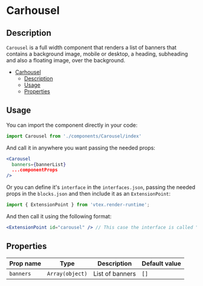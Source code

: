 # Carhousel

## Description

`Carousel` is a full width component that renders a list of banners that contains a background image, mobile or desktop, a heading, subheading and also a floating image, over the background.

- [Carhousel](#carhousel)
  - [Description](#description)
  - [Usage](#usage)
  - [Properties](#properties)


## Usage
You can import the component directly in your code:
```js
import Carousel from './components/Carousel/index'
```

And call it in anywhere you want passing the needed props:

```jsx
<Carousel 
  banners={bannerList}
  ...componentProps
/>
```

Or you can define it's `interface` in the `interfaces.json`, passing the needed props in the `blocks.json`  and then include it as an `ExtensionPoint`:
```js
import { ExtensionPoint } from 'vtex.render-runtime';
```

And then call it using the following format:

```jsx
<ExtensionPoint id="carousel" /> // This case the interface is called "carousel"
```


## Properties

| Prop name | Type            | Description     | Default value |
| --------- | --------------- | --------------- | ------------- |
| `banners` | `Array(object)` | List of banners | `[]`          |
